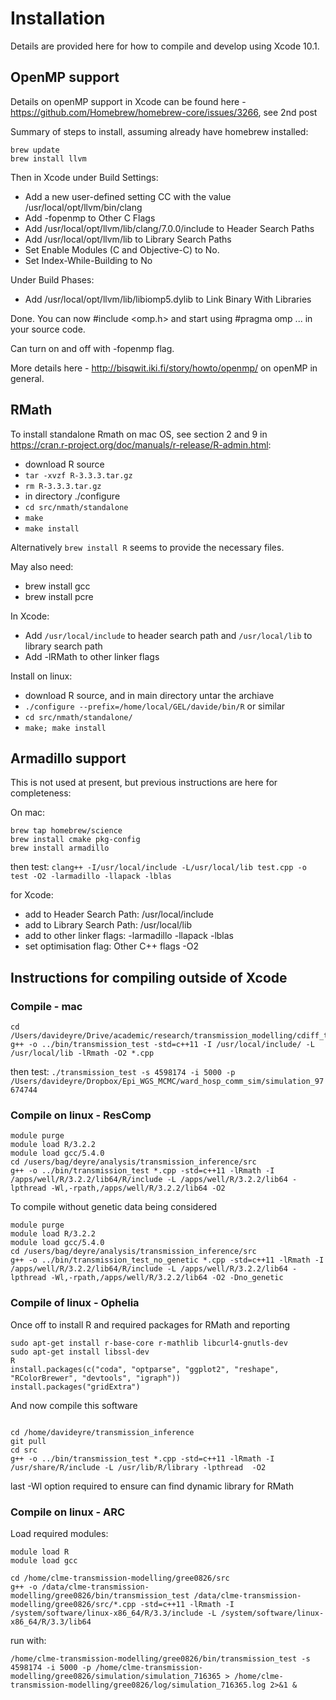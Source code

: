 # Installation

Details are provided here for how to compile and develop using Xcode 10.1. 

## OpenMP support

Details on openMP support in Xcode can be found here - https://github.com/Homebrew/homebrew-core/issues/3266, see 2nd post

Summary of steps to install, assuming already have homebrew installed:

```
brew update
brew install llvm
```

Then in Xcode under Build Settings:

* Add a new user-defined setting CC with the value /usr/local/opt/llvm/bin/clang
* Add -fopenmp to Other C Flags
* Add /usr/local/opt/llvm/lib/clang/7.0.0/include to Header Search Paths
* Add /usr/local/opt/llvm/lib to Library Search Paths
* Set Enable Modules (C and Objective-C) to No.
* Set Index-While-Building to No

Under Build Phases:

* Add /usr/local/opt/llvm/lib/libiomp5.dylib to Link Binary With Libraries

Done. You can now #include <omp.h> and start using #pragma omp ... in your source code.

Can turn on and off with -fopenmp flag.

More details here - http://bisqwit.iki.fi/story/howto/openmp/ on openMP in general.


## RMath

To install standalone Rmath on mac OS, see section 2 and 9 in https://cran.r-project.org/doc/manuals/r-release/R-admin.html:

* download R source
* `tar -xvzf R-3.3.3.tar.gz`
* `rm R-3.3.3.tar.gz`
* in directory ./configure
* `cd src/nmath/standalone`
* `make`
* `make install`

Alternatively `brew install R`  seems to provide the necessary files.

May also need:

* brew install gcc
* brew install pcre

In Xcode:
 * Add `/usr/local/include` to header search path and `/usr/local/lib` to library search path
 * Add -lRMath to other linker flags

Install on linux:
* download R source, and in main directory untar the archiave
* `./configure --prefix=/home/local/GEL/davide/bin/R` or similar 
* `cd src/nmath/standalone/`
* `make; make install`


## Armadillo support

This is not used at present, but previous instructions are here for completeness:

On mac:
```
brew tap homebrew/science
brew install cmake pkg-config
brew install armadillo
```

then test:
`clang++ -I/usr/local/include -L/usr/local/lib test.cpp -o test -O2 -larmadillo -llapack -lblas`

for Xcode:
* add to Header Search Path: /usr/local/include
* add to Library Search Path: /usr/local/lib
* add to other linker flags: -larmadillo -llapack -lblas
 * set optimisation flag: Other C++ flags -O2

## Instructions for compiling outside of Xcode

### Compile - mac
```
cd /Users/davideyre/Drive/academic/research/transmission_modelling/cdiff_transmission_inference/xcode_project/src
g++ -o ../bin/transmission_test -std=c++11 -I /usr/local/include/ -L /usr/local/lib -lRmath -O2 *.cpp 
```

then test:
`./transmission_test -s 4598174 -i 5000 -p /Users/davideyre/Dropbox/Epi_WGS_MCMC/ward_hosp_comm_sim/simulation_97674744`


### Compile on linux - ResComp

```
module purge
module load R/3.2.2
module load gcc/5.4.0
cd /users/bag/deyre/analysis/transmission_inference/src
g++ -o ../bin/transmission_test *.cpp -std=c++11 -lRmath -I /apps/well/R/3.2.2/lib64/R/include -L /apps/well/R/3.2.2/lib64 -lpthread -Wl,-rpath,/apps/well/R/3.2.2/lib64 -O2
```

To compile without genetic data being considered

```
module purge
module load R/3.2.2
module load gcc/5.4.0
cd /users/bag/deyre/analysis/transmission_inference/src
g++ -o ../bin/transmission_test_no_genetic *.cpp -std=c++11 -lRmath -I /apps/well/R/3.2.2/lib64/R/include -L /apps/well/R/3.2.2/lib64 -lpthread -Wl,-rpath,/apps/well/R/3.2.2/lib64 -O2 -Dno_genetic
```



### Compile of linux - Ophelia
Once off  to install R and required packages for RMath and reporting
```
sudo apt-get install r-base-core r-mathlib libcurl4-gnutls-dev
sudo apt-get install libssl-dev
R
install.packages(c("coda", "optparse", "ggplot2", "reshape", "RColorBrewer", "devtools", "igraph"))
install.packages("gridExtra")
```

And now compile this software
```

cd /home/davideyre/transmission_inference
git pull
cd src
g++ -o ../bin/transmission_test *.cpp -std=c++11 -lRmath -I /usr/share/R/include -L /usr/lib/R/library -lpthread  -O2
```



last -Wl option required to ensure can find dynamic library for RMath

### Compile on linux - ARC

Load required modules:
```
module load R
module load gcc

cd /home/clme-transmission-modelling/gree0826/src
g++ -o /data/clme-transmission-modelling/gree0826/bin/transmission_test /data/clme-transmission-modelling/gree0826/src/*.cpp -std=c++11 -lRmath -I /system/software/linux-x86_64/R/3.3/include -L /system/software/linux-x86_64/R/3.3/lib64
```
run with:
```
/home/clme-transmission-modelling/gree0826/bin/transmission_test -s 4598174 -i 5000 -p /home/clme-transmission-modelling/gree0826/simulation/simulation_716365 > /home/clme-transmission-modelling/gree0826/log/simulation_716365.log 2>&1 &
```

